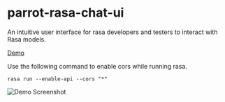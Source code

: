 # parrot-rasa-chat-ui
An intuitive user interface for rasa developers and testers to interact with Rasa models.


[Demo](https://amit-sarkar.github.io/demo/parrot/parrot.html)


Use the following command to enable cors while running rasa.
```
rasa run --enable-api --cors "*"
```


![Demo Screenshot](https://amit-sarkar.github.io/demo/parrot/images/demo-screenshot.png)



